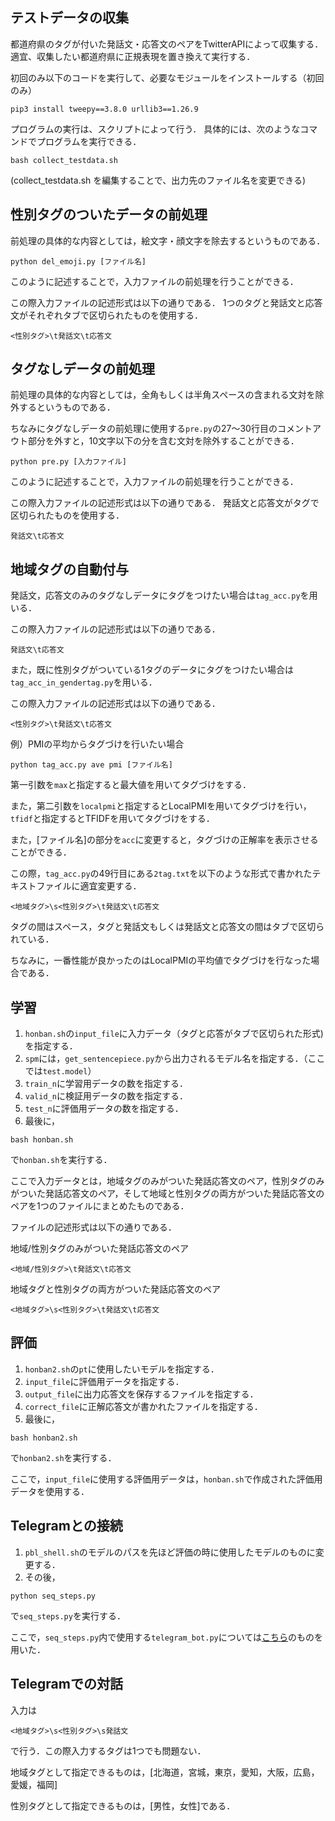 ## テストデータの収集
都道府県のタグが付いた発話文・応答文のペアをTwitterAPIによって収集する．
適宜、収集したい都道府県に正規表現を置き換えて実行する．

初回のみ以下のコードを実行して、必要なモジュールをインストールする（初回のみ）
```
pip3 install tweepy==3.8.0 urllib3==1.26.9
```

プログラムの実行は、スクリプトによって行う．
具体的には、次のようなコマンドでプログラムを実行できる．
```
bash collect_testdata.sh 
```
(collect_testdata.sh を編集することで、出力先のファイル名を変更できる)


## 性別タグのついたデータの前処理
前処理の具体的な内容としては，絵文字・顔文字を除去するというものである．

```
python del_emoji.py [ファイル名]
```
このように記述することで，入力ファイルの前処理を行うことができる．

この際入力ファイルの記述形式は以下の通りである．
1つのタグと発話文と応答文がそれぞれタブで区切られたものを使用する．
```
<性別タグ>\t発話文\t応答文
```

## タグなしデータの前処理
前処理の具体的な内容としては，全角もしくは半角スペースの含まれる文対を除外するというものである．

ちなみにタグなしデータの前処理に使用する`pre.py`の27〜30行目のコメントアウト部分を外すと，10文字以下の分を含む文対を除外することができる．

```
python pre.py [入力ファイル]
```
このように記述することで，入力ファイルの前処理を行うことができる．

この際入力ファイルの記述形式は以下の通りである．
発話文と応答文がタグで区切られたものを使用する．
```
発話文\t応答文
```

## 地域タグの自動付与
発話文，応答文のみのタグなしデータにタグをつけたい場合は`tag_acc.py`を用いる．

この際入力ファイルの記述形式は以下の通りである．
```
発話文\t応答文
```

また，既に性別タグがついている1タグのデータにタグをつけたい場合は`tag_acc_in_gendertag.py`を用いる．

この際入力ファイルの記述形式は以下の通りである．
```
<性別タグ>\t発話文\t応答文
```

例）PMIの平均からタグづけを行いたい場合
```
python tag_acc.py ave pmi [ファイル名]
```

第一引数を`max`と指定すると最大値を用いてタグづけをする．

また，第二引数を`localpmi`と指定するとLocalPMIを用いてタグづけを行い，`tfidf`と指定するとTFIDFを用いてタグづけをする．

また，\[ファイル名\]の部分を`acc`に変更すると，タグづけの正解率を表示させることができる．

この際，`tag_acc.py`の49行目にある`2tag.txt`を以下のような形式で書かれたテキストファイルに適宜変更する．

```
<地域タグ>\s<性別タグ>\t発話文\t応答文
```

タグの間はスペース，タグと発話文もしくは発話文と応答文の間はタブで区切られている．

ちなみに，一番性能が良かったのはLocalPMIの平均値でタグづけを行なった場合である．

## 学習
1. `honban.sh`の`input_file`に入力データ（タグと応答がタブで区切られた形式)を指定する．
1. `spm`には，`get_sentencepiece.py`から出力されるモデル名を指定する．（ここでは`test.model`）
1. `train_n`に学習用データの数を指定する．
1. `valid_n`に検証用データの数を指定する．
1. `test_n`に評価用データの数を指定する．
1. 最後に，
```
bash honban.sh
```
で`honban.sh`を実行する．

ここで入力データとは，地域タグのみがついた発話応答文のペア，性別タグのみがついた発話応答文のペア，そして地域と性別タグの両方がついた発話応答文のペアを1つのファイルにまとめたものである．

ファイルの記述形式は以下の通りである．

地域/性別タグのみがついた発話応答文のペア
```
<地域/性別タグ>\t発話文\t応答文
```

地域タグと性別タグの両方がついた発話応答文のペア
```
<地域タグ>\s<性別タグ>\t発話文\t応答文
```


## 評価
1. `honban2.sh`の`pt`に使用したいモデルを指定する．
1. `input_file`に評価用データを指定する．
1. `output_file`に出力応答文を保存するファイルを指定する．
1. `correct_file`に正解応答文が書かれたファイルを指定する．
1. 最後に，
```
bash honban2.sh
```
で`honban2.sh`を実行する．

ここで，`input_file`に使用する評価用データは，`honban.sh`で作成された評価用データを使用する．


## Telegramとの接続
1. `pbl_shell.sh`のモデルのパスを先ほど評価の時に使用したモデルのものに変更する．
1. その後，
```
python seq_steps.py
```
で`seq_steps.py`を実行する．

ここで，`seq_steps.py`内で使用する`telegram_bot.py`については[こちら](https://github.com/dsbook/dsbook/blob/master/telegram_bot.py)のものを用いた．

## Telegramでの対話
入力は
```
<地域タグ>\s<性別タグ>\s発話文
```
で行う．この際入力するタグは1つでも問題ない．

地域タグとして指定できるものは，\[北海道，宮城，東京，愛知，大阪，広島，愛媛，福岡\]

性別タグとして指定できるものは，\[男性，女性\]である．